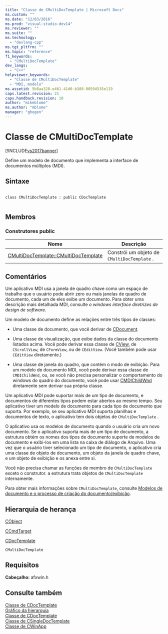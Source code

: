 ```yaml
---
title: "Classe de CMultiDocTemplate | Microsoft Docs"
ms.custom: ""
ms.date: "12/03/2016"
ms.prod: "visual-studio-dev14"
ms.reviewer: ""
ms.suite: ""
ms.technology: 
  - "devlang-cpp"
ms.tgt_pltfrm: ""
ms.topic: "reference"
f1_keywords: 
  - "CMultiDocTemplate"
dev_langs: 
  - "C++"
helpviewer_keywords: 
  - "Classe de CMultiDocTemplate"
  - "MDI, modelo"
ms.assetid: 5b8aa328-e461-41d0-b388-00594535e119
caps.latest.revision: 21
caps.handback.revision: 10
author: "mikeblome"
ms.author: "mblome"
manager: "ghogen"
---
```

# Classe de CMultiDocTemplate
[!INCLUDE[vs2017banner](../../assembler/inline/includes/vs2017banner.md)]

Define um modelo de documento que implementa a interface de documentos múltiplos \(MDI\).  
  
## Sintaxe  
  
```  
  
class CMultiDocTemplate : public CDocTemplate  
  
```  
  
## Membros  
  
### Construtores public  
  
|Nome|Descrição|  
|----------|---------------|  
|[CMultiDocTemplate::CMultiDocTemplate](../Topic/CMultiDocTemplate::CMultiDocTemplate.md)|Constrói um objeto de `CMultiDocTemplate` .|  
  
## Comentários  
 Um aplicativo MDI usa a janela de quadro chave como um espaço de trabalho que o usuário pode abrir zero ou mais janelas de quadro de documento, cada um de eles exibe um documento.  Para obter uma descrição mais detalhada MDI, consulte *o windows interface diretrizes de design de software*.  
  
 Um modelo de documento define as relações entre três tipos de classes:  
  
-   Uma classe de documento, que você derivar de [CDocument](../Topic/CDocument%20Class.md).  
  
-   Uma classe de visualização, que exibe dados da classe do documento listados acima.  Você pode derivar essa classe de [CView](../Topic/CView%20Class.md), de `CScrollView`, de `CFormView`, ou de `CEditView`.  \(Você também pode usar `CEditView` diretamente.\)  
  
-   Uma classe de janela do quadro, que contém o modo de exibição.  Para um modelo de documento MDI, você pode derivar essa classe de `CMDIChildWnd`, ou, se você não precisa personalizar o comportamento do windows do quadro do documento, você pode usar [CMDIChildWnd](../../mfc/reference/cmdichildwnd-class.md) diretamente sem derivar sua própria classe.  
  
 Um aplicativo MDI pode suportar mais de um tipo de documento, e documentos de diferentes tipos podem estar abertos ao mesmo tempo.  Seu aplicativo tiver um modelo de documento para cada tipo de documento que suporta.  Por exemplo, se seu aplicativo MDI suporta planilhas e documentos de texto, o aplicativo tem dois objetos de `CMultiDocTemplate` .  
  
 O aplicativo usa os modelos de documento quando o usuário cria um novo documento.  Se o aplicativo suporta mais de um tipo de documento, a estrutura obtém os nomes dos tipos de documento suporte de modelos de documento e exibi\-los em uma lista na caixa de diálogo de Arquivo.  Uma vez que o usuário tiver selecionado um tipo de documento, o aplicativo cria uma classe de objeto de documento, um objeto da janela de quadro chave, e um objeto de exibição e os anexa entre si.  
  
 Você não precisa chamar as funções de membro de `CMultiDocTemplate` exceto o construtor.  a estrutura trata objetos de `CMultiDocTemplate` internamente.  
  
 Para obter mais informações sobre `CMultiDocTemplate`, consulte [Modelos de documento e o processo de criação do documento\/exibição](../../mfc/document-templates-and-the-document-view-creation-process.md).  
  
## Hierarquia de herança  
 [CObject](../Topic/CObject%20Class.md)  
  
 [CCmdTarget](../Topic/CCmdTarget%20Class.md)  
  
 [CDocTemplate](../../mfc/reference/cdoctemplate-class.md)  
  
 `CMultiDocTemplate`  
  
## Requisitos  
 **Cabeçalho:** afxwin.h  
  
## Consulte também  
 [Classe de CDocTemplate](../../mfc/reference/cdoctemplate-class.md)   
 [Gráfico da hierarquia](../../mfc/hierarchy-chart.md)   
 [Classe de CDocTemplate](../../mfc/reference/cdoctemplate-class.md)   
 [Classe de CSingleDocTemplate](../../mfc/reference/csingledoctemplate-class.md)   
 [Classe de CWinApp](../../mfc/reference/cwinapp-class.md)